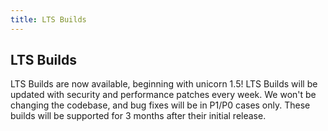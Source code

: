 ```yaml
---
title: LTS Builds
---
```


## LTS Builds
LTS Builds are now available, beginning with unicorn 1.5! LTS Builds will be updated with security and performance patches every week. We won't be changing the codebase, and bug fixes will be in P1/P0 cases only. These builds will be supported for 3 months after their initial release.
